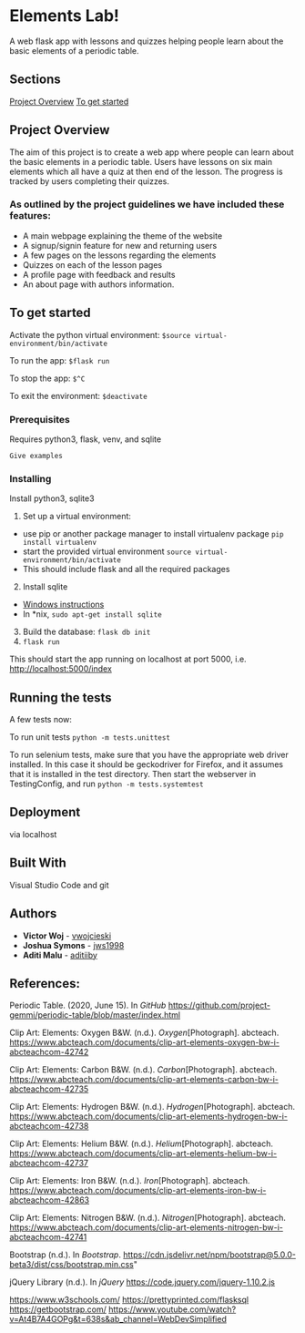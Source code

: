 # Elements Lab!

A web flask app with lessons and quizzes helping people learn about the basic elements of a periodic table.

## Sections
[Project Overview](#project-overview)
[To get started](#to-get-started)

## Project Overview 
The aim of this project is to create a web app where people can learn about the basic elements in a periodic table. Users have lessons on six main elements which all have a quiz at then end of the lesson. The progress is tracked by users completing their quizzes. 

### As outlined by the project guidelines we have included these features: 
* A main webpage explaining the theme of the website
* A signup/signin feature for new and returning users
* A few pages on the lessons regarding the elements 
* Quizzes on each of the lesson pages 
* A profile page with feedback and results
* An about page with authors information.


## To get started

Activate the python virtual environment:
`$source virtual-environment/bin/activate`

To run the app:
`$flask run`

To stop the app:
`$^C`

To exit the environment:
`$deactivate`

### Prerequisites

Requires python3, flask, venv, and sqlite

```
Give examples
```

### Installing

Install python3, sqlite3

1. Set up a virtual environment:
 - use pip or another package manager to install virtualenv package `pip install virtualenv`
 - start the provided virtual environment
   `source virtual-environment/bin/activate`
 - This should include flask and all the required packages
2. Install sqlite
 - [Windows instructions](http://www.sqlitetutorial.net/download-install-sqlite/)
 - In \*nix, `sudo apt-get install sqlite`
3. Build the database: `flask db init`
4. `flask run`

This should start the app running on localhost at port 5000, i.e. [http://localhost:5000/index](http://localhost:5000/index)

## Running the tests

A few tests now:

To run unit tests
`python -m tests.unittest`

To run selenium tests, make sure that you have the 
appropriate web driver installed. In this case it should be geckodriver for Firefox, 
and it assumes that it is installed in the test directory.
Then start the webserver in TestingConfig, and run
`python -m tests.systemtest`

## Deployment

via localhost

## Built With

Visual Studio Code and git


## Authors

* **Victor Woj** - [vwojcieski](https://github.com/vwojcieski)
* **Joshua Symons** - [jws1998](https://github.com/jws1998)
* **Aditi Malu** - [aditiiby](https://github.com/aditiiby)


## References:

Periodic Table. (2020, June 15). In _GitHub_ https://github.com/project-gemmi/periodic-table/blob/master/index.html

Clip Art: Elements: Oxygen B&W. (n.d.). _Oxygen_[Photograph]. abcteach. https://www.abcteach.com/documents/clip-art-elements-oxygen-bw-i-abcteachcom-42742

Clip Art: Elements: Carbon B&W. (n.d.). _Carbon_[Photograph]. abcteach. https://www.abcteach.com/documents/clip-art-elements-carbon-bw-i-abcteachcom-42735 


Clip Art: Elements: Hydrogen B&W. (n.d.). _Hydrogen_[Photograph]. abcteach. https://www.abcteach.com/documents/clip-art-elements-hydrogen-bw-i-abcteachcom-42738

Clip Art: Elements: Helium B&W. (n.d.). _Helium_[Photograph]. abcteach. https://www.abcteach.com/documents/clip-art-elements-helium-bw-i-abcteachcom-42737

Clip Art: Elements: Iron B&W. (n.d.). _Iron_[Photograph]. abcteach. https://www.abcteach.com/documents/clip-art-elements-iron-bw-i-abcteachcom-42863

Clip Art: Elements: Nitrogen B&W. (n.d.). _Nitrogen_[Photograph]. abcteach. https://www.abcteach.com/documents/clip-art-elements-nitrogen-bw-i-abcteachcom-42741

Bootstrap (n.d.). In _Bootstrap_. https://cdn.jsdelivr.net/npm/bootstrap@5.0.0-beta3/dist/css/bootstrap.min.css"

jQuery Library (n.d.). In _jQuery_ https://code.jquery.com/jquery-1.10.2.js

https://www.w3schools.com/
https://prettyprinted.com/flasksql
https://getbootstrap.com/
https://www.youtube.com/watch?v=At4B7A4GOPg&t=638s&ab_channel=WebDevSimplified